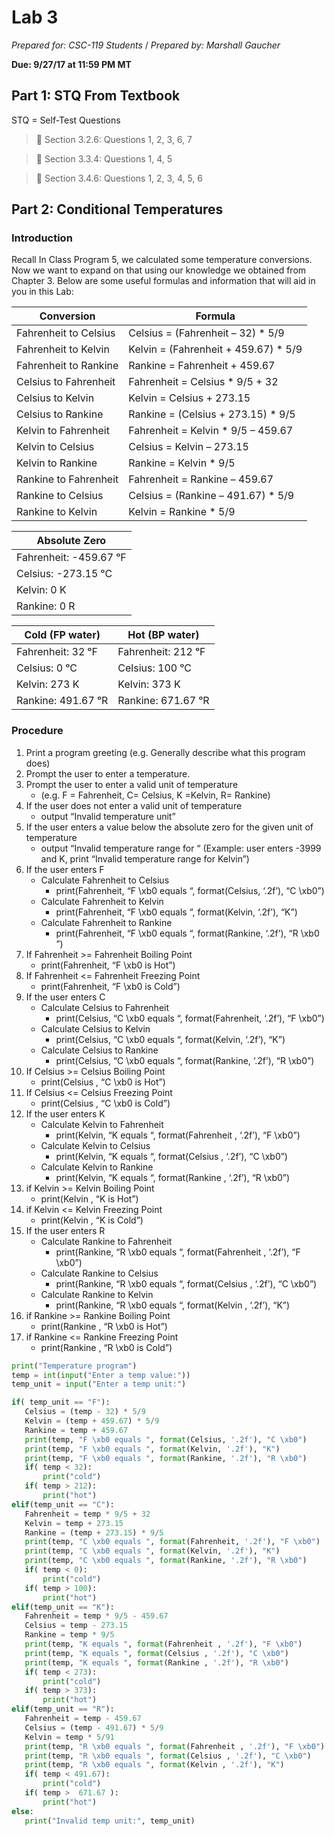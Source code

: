 # Lab 3
_Prepared for: CSC-119 Students_ /
_Prepared by: Marshall Gaucher_

**Due: 9/27/17 at 11:59 PM MT**

## Part 1: STQ From Textbook
STQ = Self-Test Questions

> :blue_book: Section 3.2.6: Questions 1, 2, 3, 6, 7

> :blue_book: Section 3.3.4: Questions 1, 4, 5

> :blue_book: Section 3.4.6: Questions 1, 2, 3, 4, 5, 6

## Part 2: Conditional Temperatures
### Introduction
Recall In Class Program 5, we calculated some temperature conversions. Now we want to expand on
that using our knowledge we obtained from Chapter 3. Below are some useful formulas and information
that will aid in you in this Lab:

| Conversion | Formula |
| --- | --- |
| Fahrenheit to Celsius | Celsius = (Fahrenheit – 32) * 5/9 |
| Fahrenheit to Kelvin | Kelvin = (Fahrenheit + 459.67) * 5/9 |
| Fahrenheit to Rankine| Rankine = Fahrenheit + 459.67 |
| Celsius to Fahrenheit| Fahrenheit = Celsius * 9/5 + 32 |
| Celsius to Kelvin | Kelvin = Celsius + 273.15 |
| Celsius to Rankine| Rankine = (Celsius + 273.15) * 9/5 |
| Kelvin to Fahrenheit| Fahrenheit = Kelvin * 9/5 – 459.67 |
| Kelvin to Celsius | Celsius = Kelvin – 273.15 |
| Kelvin to Rankine | Rankine = Kelvin * 9/5 |
| Rankine to Fahrenheit | Fahrenheit = Rankine – 459.67 |
| Rankine to Celsius | Celsius = (Rankine – 491.67) * 5/9 |
| Rankine to Kelvin | Kelvin = Rankine * 5/9 |

| Absolute Zero |
| --- |
| Fahrenheit: -459.67 ᵒF |
| Celsius: -273.15 ᵒC |
| Kelvin: 0 K |
| Rankine: 0 R |

| Cold (FP water) | Hot (BP water) |
| --- | --- |
| Fahrenheit: 32 ᵒF | Fahrenheit: 212 ᵒF
| Celsius: 0 ᵒC | Celsius: 100 ᵒC |
| Kelvin: 273 K | Kelvin: 373 K |
| Rankine: 491.67 ᵒR | Rankine: 671.67 ᵒR |

### Procedure

1. Print a program greeting (e.g. Generally describe what this program does)
2. Prompt the user to enter a temperature.
3. Prompt the user to enter a valid unit of temperature
   - (e.g. F = Fahrenheit, C= Celsius, K =Kelvin, R= Rankine)
4. If the user does not enter a valid unit of temperature
   - output “Invalid temperature unit”
5. If the user enters a value below the absolute zero for the given unit of temperature
   - output “Invalid temperature range for <temp unit> “
     (Example: user enters -3999 and K, print “Invalid temperature range for Kelvin”)
6. If the user enters F
   - Calculate Fahrenheit to Celsius
     - print(Fahrenheit, “F \xb0 equals “, format(Celsius, ‘.2f’), “C \xb0”)
   - Calculate Fahrenheit to Kelvin
     - print(Fahrenheit, “F \xb0 equals “, format(Kelvin, ‘.2f’), “K”)
   - Calculate Fahrenheit to Rankine
     - print(Fahrenheit, “F \xb0 equals “, format(Rankine, ‘.2f’), “R \xb0 ”)
7. If Fahrenheit >= Fahrenheit Boiling Point
   - print(Fahrenheit, “F \xb0 is Hot”)
8. If Fahrenheit <= Fahrenheit Freezing Point
   - print(Fahrenheit, “F \xb0 is Cold”)
9. If the user enters C
   - Calculate Celsius to Fahrenheit
     - print(Celsius, “C \xb0 equals “, format(Fahrenheit, ‘.2f’), “F \xb0”)
   - Calculate Celsius to Kelvin
     - print(Celsius, “C \xb0 equals “, format(Kelvin, ‘.2f’), “K”)
   - Calculate Celsius to Rankine
     - print(Celsius, “C \xb0 equals “, format(Rankine, ‘.2f’), “R \xb0”)
10. If Celsius >= Celsius Boiling Point
    - print(Celsius , “C \xb0 is Hot”)
11. If Celsius <= Celsius Freezing Point
    - print(Celsius , “C \xb0 is Cold”)
12. If the user enters K
    - Calculate Kelvin to Fahrenheit
      - print(Kelvin, “K equals “, format(Fahrenheit , ‘.2f’), “F \xb0”)
    - Calculate Kelvin to Celsius
      - print(Kelvin, “K equals “, format(Celsius , ‘.2f’), “C \xb0”)
    - Calculate Kelvin to Rankine
      - print(Kelvin, “K equals “, format(Rankine , ‘.2f’), “R \xb0”)
13. if Kelvin >= Kelvin Boiling Point
    - print(Kelvin , “K is Hot”)
14. if Kelvin <= Kelvin Freezing Point
    - print(Kelvin , “K is Cold”)
15. If the user enters R
    - Calculate Rankine to Fahrenheit
      - print(Rankine, “R \xb0 equals “, format(Fahrenheit , ‘.2f’), “F \xb0”)
    - Calculate Rankine to Celsius
      - print(Rankine, “R \xb0 equals “, format(Celsius , ‘.2f’), “C \xb0”)
    - Calculate Rankine to Kelvin
      - print(Rankine, “R \xb0 equals “, format(Kelvin , ‘.2f’), “K”)
16. if Rankine >= Rankine Boiling Point
    - print(Rankine , “R \xb0 is Hot”)
17. if Rankine <= Rankine Freezing Point
    - print(Rankine , “R \xb0 is Cold”)
                        
 ```python
 print("Temperature program")
temp = int(input("Enter a temp value:"))
temp_unit = input("Enter a temp unit:")

if( temp_unit == "F"):
    Celsius = (temp - 32) * 5/9
    Kelvin = (temp + 459.67) * 5/9
    Rankine = temp + 459.67
    print(temp, "F \xb0 equals ", format(Celsius, '.2f'), "C \xb0")
    print(temp, "F \xb0 equals ", format(Kelvin, '.2f'), "K")
    print(temp, "F \xb0 equals ", format(Rankine, '.2f'), "R \xb0")
    if( temp < 32):
        print("cold")
    if( temp > 212):
        print("hot") 
elif(temp_unit == "C"):
    Fahrenheit = temp * 9/5 + 32
    Kelvin = temp + 273.15
    Rankine = (temp + 273.15) * 9/5
    print(temp, "C \xb0 equals ", format(Fahrenheit, '.2f'), "F \xb0")
    print(temp, "C \xb0 equals ", format(Kelvin, '.2f'), "K")
    print(temp, "C \xb0 equals ", format(Rankine, '.2f'), "R \xb0")
    if( temp < 0):
        print("cold")
    if( temp > 100):
        print("hot")
elif(temp_unit == "K"):
    Fahrenheit = temp * 9/5 - 459.67
    Celsius = temp - 273.15
    Rankine = temp * 9/5
    print(temp, "K equals ", format(Fahrenheit , '.2f'), "F \xb0")
    print(temp, "K equals ", format(Celsius , '.2f'), "C \xb0")
    print(temp, "K equals ", format(Rankine , '.2f'), "R \xb0")
    if( temp < 273):
        print("cold")
    if( temp > 373):
        print("hot")
elif(temp_unit == "R"):
    Fahrenheit = temp - 459.67
    Celsius = (temp - 491.67) * 5/9
    Kelvin = temp * 5/91
    print(temp, "R \xb0 equals ", format(Fahrenheit , '.2f'), "F \xb0")
    print(temp, "R \xb0 equals ", format(Celsius , '.2f'), "C \xb0")
    print(temp, "R \xb0 equals ", format(Kelvin , '.2f'), "K")
    if( temp < 491.67):
        print("cold")
    if( temp >  671.67 ):
        print("hot")
else:
    print("Invalid temp unit:", temp_unit)

 ```

